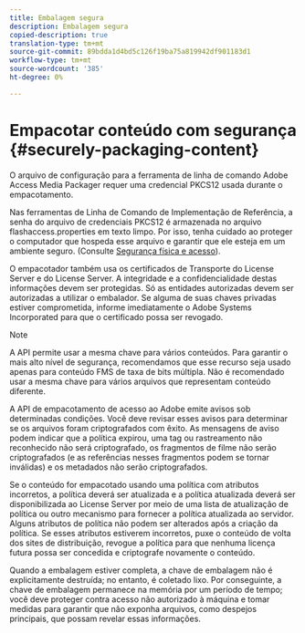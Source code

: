 ```yaml
---
title: Embalagem segura
description: Embalagem segura
copied-description: true
translation-type: tm+mt
source-git-commit: 89bdda1d4bd5c126f19ba75a819942df901183d1
workflow-type: tm+mt
source-wordcount: '385'
ht-degree: 0%

---
```



# Empacotar conteúdo com segurança {#securely-packaging-content}

O arquivo de configuração para a ferramenta de linha de comando Adobe Access Media Packager requer uma credencial PKCS12 usada durante o empacotamento.

Nas ferramentas de Linha de Comando de Implementação de Referência, a senha do arquivo de credenciais PKCS12 é armazenada no arquivo flashaccess.properties em texto limpo. Por isso, tenha cuidado ao proteger o computador que hospeda esse arquivo e garantir que ele esteja em um ambiente seguro. (Consulte [Segurança física e acesso](../../aaxs-secure-deployment-guidelines/physical-sec-and-access.md)).

O empacotador também usa os certificados de Transporte do License Server e do License Server. A integridade e a confidencialidade destas informações devem ser protegidas. Só as entidades autorizadas devem ser autorizadas a utilizar o embalador. Se alguma de suas chaves privadas estiver comprometida, informe imediatamente o Adobe Systems Incorporated para que o certificado possa ser revogado.

>[!NOTE]
>
>A API permite usar a mesma chave para vários conteúdos. Para garantir o mais alto nível de segurança, recomendamos que esse recurso seja usado apenas para conteúdo FMS de taxa de bits múltipla. Não é recomendado usar a mesma chave para vários arquivos que representam conteúdo diferente.

A API de empacotamento de acesso ao Adobe emite avisos sob determinadas condições. Você deve revisar esses avisos para determinar se os arquivos foram criptografados com êxito. As mensagens de aviso podem indicar que a política expirou, uma tag ou rastreamento não reconhecido não será criptografado, os fragmentos de filme não serão criptografados (e as referências nesses fragmentos podem se tornar inválidas) e os metadados não serão criptografados.

Se o conteúdo for empacotado usando uma política com atributos incorretos, a política deverá ser atualizada e a política atualizada deverá ser disponibilizada ao License Server por meio de uma lista de atualização de política ou outro mecanismo para fornecer a política atualizada ao servidor. Alguns atributos de política não podem ser alterados após a criação da política. Se esses atributos estiverem incorretos, puxe o conteúdo de volta dos sites de distribuição, revogue a política para que nenhuma licença futura possa ser concedida e criptografe novamente o conteúdo.

Quando a embalagem estiver completa, a chave de embalagem não é explicitamente destruída; no entanto, é coletado lixo. Por conseguinte, a chave de embalagem permanece na memória por um período de tempo; você deve proteger contra acesso não autorizado à máquina e tomar medidas para garantir que não exponha arquivos, como despejos principais, que possam revelar essas informações.
